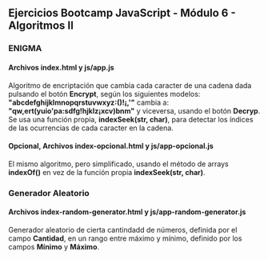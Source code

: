 ## Ejercicios Bootcamp JavaScript - Módulo 6 - Algoritmos II

### ENIGMA

#### **Archivos index.html y js/app.js**
Algoritmo de encriptación que cambia cada caracter de una cadena dada pulsando el botón **Encrypt**, según los siguientes modelos:
**"abcdefghijklmnopqrstuvwxyz:()!¡,'"**
cambia a:
**"qw,ert(yuio'pa:sdfg!hjklz¡xcv)bnm"**
y viceversa, usando el botón **Decryp**.
Se usa una función propia, **indexSeek(str, char)**, para detectar los índices de las ocurrencias de cada caracter en la cadena.

#### Opcional, **Archivos index-opcional.html y js/app-opcional.js**

El mismo algoritmo, pero simplificado, usando el método de arrays **indexOf()** en vez de la función propia **indexSeek(str, char)**.

### Generador Aleatorio

#### **Archivos index-random-generator.html y js/app-random-generator.js**

Generador aleatorio de cierta cantindadd de números, definida por el campo **Cantidad**, en un rango entre máximo y mínimo, definido por los campos **Mínimo** y **Máximo**.

